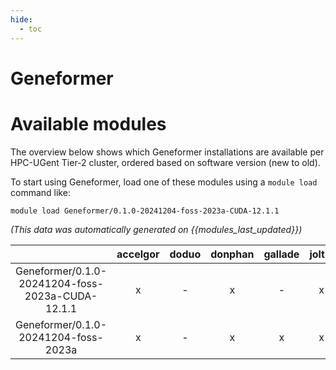 ```yaml
---
hide:
  - toc
---
```


Geneformer
==========

# Available modules


The overview below shows which Geneformer installations are available per HPC-UGent Tier-2 cluster, ordered based on software version (new to old).

To start using Geneformer, load one of these modules using a `module load` command like:

```shell
module load Geneformer/0.1.0-20241204-foss-2023a-CUDA-12.1.1
```

*(This data was automatically generated on {{modules_last_updated}})*

| |accelgor|doduo|donphan|gallade|joltik|litleo|shinx|
| :---: | :---: | :---: | :---: | :---: | :---: | :---: | :---: |
|Geneformer/0.1.0-20241204-foss-2023a-CUDA-12.1.1|x|-|x|-|x|x|-|
|Geneformer/0.1.0-20241204-foss-2023a|x|-|x|x|x|x|x|
